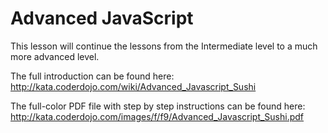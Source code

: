 # Advanced JavaScript

This lesson will continue the lessons from the Intermediate level to a much more advanced level.

The full introduction can be found here:  
http://kata.coderdojo.com/wiki/Advanced_Javascript_Sushi

The full-color PDF file with step by step instructions can be found here:  
http://kata.coderdojo.com/images/f/f9/Advanced_Javascript_Sushi.pdf

